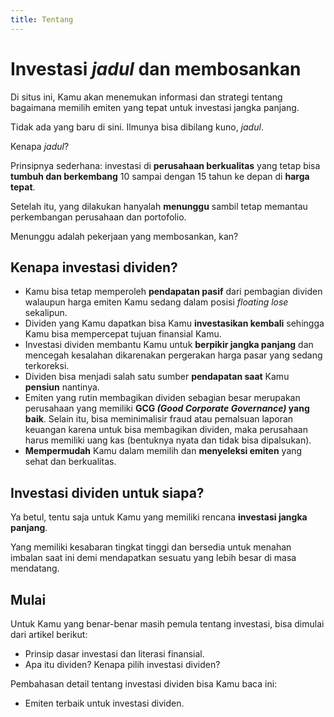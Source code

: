 ```yaml
---
title: Tentang
---
```


# Investasi *jadul* dan membosankan

Di situs ini, Kamu akan menemukan informasi dan strategi tentang bagaimana memilih emiten yang tepat untuk investasi jangka panjang.

Tidak ada yang baru di sini. Ilmunya bisa dibilang kuno, *jadul*.

Kenapa *jadul*?

Prinsipnya sederhana: investasi di **perusahaan berkualitas** yang tetap bisa **tumbuh dan berkembang** 10 sampai dengan 15 tahun ke depan di **harga tepat**.

Setelah itu, yang dilakukan hanyalah **menunggu** sambil tetap memantau perkembangan perusahaan dan portofolio.

Menunggu adalah pekerjaan yang membosankan, kan?

## Kenapa investasi dividen?

- Kamu bisa tetap memperoleh **pendapatan pasif** dari pembagian dividen walaupun harga emiten Kamu sedang dalam posisi *floating lose* sekalipun.
- Dividen yang Kamu dapatkan bisa Kamu **investasikan kembali** sehingga Kamu bisa mempercepat tujuan finansial Kamu.
- Investasi dividen membantu Kamu untuk **berpikir jangka panjang** dan mencegah kesalahan dikarenakan pergerakan harga pasar yang sedang terkoreksi.
- Dividen bisa menjadi salah satu sumber **pendapatan saat** Kamu **pensiun** nantinya.
- Emiten yang rutin membagikan dividen sebagian besar merupakan perusahaan yang memiliki **GCG *(Good Corporate Governance)* yang baik**. Selain itu, bisa meminimalisir fraud atau pemalsuan laporan keuangan karena untuk bisa membagikan dividen, maka perusahaan harus memiliki uang kas (bentuknya nyata dan tidak bisa dipalsukan).
- **Mempermudah** Kamu dalam memilih dan **menyeleksi emiten** yang sehat dan berkualitas.

## Investasi dividen untuk siapa?

Ya betul, tentu saja untuk Kamu yang memiliki rencana **investasi jangka panjang**. 

Yang memiliki kesabaran tingkat tinggi dan bersedia untuk menahan imbalan saat ini demi mendapatkan sesuatu yang lebih besar di masa mendatang.

## Mulai

Untuk Kamu yang benar-benar masih pemula tentang investasi, bisa dimulai dari artikel berikut:

- Prinsip dasar investasi dan literasi finansial.
- Apa itu dividen? Kenapa pilih investasi dividen?

Pembahasan detail tentang investasi dividen bisa Kamu baca ini:

- Emiten terbaik untuk investasi dividen.

